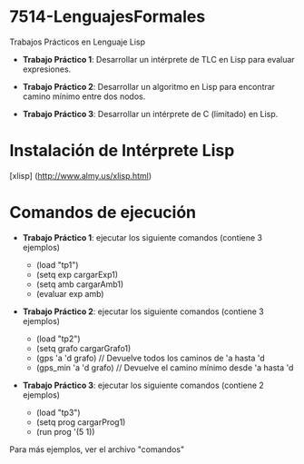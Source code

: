 # 7514-LenguajesFormales

Trabajos Prácticos en Lenguaje Lisp

* **Trabajo Práctico 1**: Desarrollar un intérprete de TLC en Lisp para evaluar expresiones.

* **Trabajo Práctico 2**: Desarrollar un algoritmo en Lisp para encontrar camino mínimo entre
                          dos nodos.

* **Trabajo Práctico 3**: Desarrollar un intérprete de C (limitado) en Lisp.

Instalación de Intérprete Lisp
===============================================================================
[xlisp] (http://www.almy.us/xlisp.html)

Comandos de ejecución
===============================================================================
* **Trabajo Práctico 1**: ejecutar los siguiente comandos (contiene 3 ejemplos)
    - (load "tp1")
    - (setq exp cargarExp1)
    - (setq amb cargarAmb1)
    - (evaluar exp amb)

* **Trabajo Práctico 2**: ejecutar los siguiente comandos (contiene 3 ejemplos)
    - (load "tp2")
    - (setq grafo cargarGrafo1)
    - (gps 'a 'd grafo)     // Devuelve todos los caminos de 'a hasta 'd
    - (gps_min 'a 'd grafo) // Devuelve el camino mínimo desde 'a hasta 'd

* **Trabajo Práctico 3**: ejecutar los siguiente comandos (contiene 2 ejemplos)
    - (load "tp3")
    - (setq prog cargarProg1)
    - (run prog '(5 1))
    
Para más ejemplos, ver el archivo "comandos"